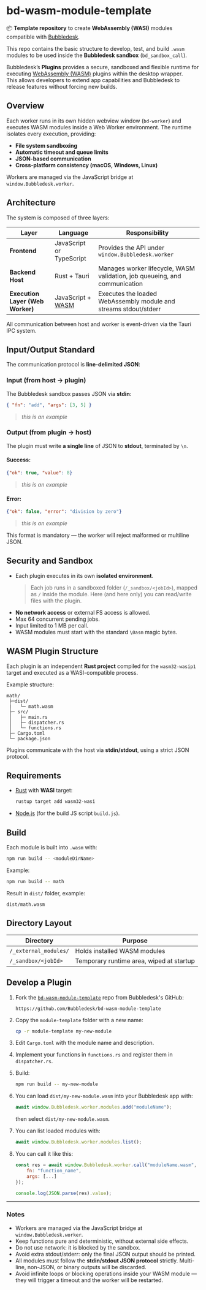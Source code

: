 # bd-wasm-module-template

📦 **Template repository** to create **WebAssembly (WASI)** modules compatible with [Bubbledesk](https://bubbledesk.app).

This repo contains the basic structure to develop, test, and build `.wasm` modules to be used inside the **Bubbledesk sandbox** (`bd_sandbox_call`).


Bubbledesk’s **Plugins** provides a secure, sandboxed and flexible runtime for executing [WebAssembly (WASM)](https://webassembly.org/) plugins within the desktop wrapper.  
This allows developers to extend app capabilities and Bubbledesk to release features without forcing new builds.

## Overview

Each worker runs in its own hidden webview window (`bd-worker`) and executes WASM modules inside a Web Worker environment.
The runtime isolates every execution, providing:
- **File system sandboxing**
- **Automatic timeout and queue limits**
- **JSON-based communication**
- **Cross-platform consistency (macOS, Windows, Linux)**

Workers are managed via the JavaScript bridge at `window.Bubbledesk.worker`.


## Architecture

The system is composed of three layers:

| Layer | Language | Responsibility |
|--------|-----------|----------------|
| **Frontend** | JavaScript or TypeScript | Provides the API under `window.Bubbledesk.worker` |
| **Backend Host** | Rust + Tauri | Manages worker lifecycle, WASM validation, job queueing, and communication |
| **Execution Layer (Web Worker)** | JavaScript + [WASM](https://webassembly.org/) | Executes the loaded WebAssembly module and streams stdout/stderr |

All communication between host and worker is event-driven via the Tauri IPC system.

## Input/Output Standard

The communication protocol is **line-delimited JSON**:

### Input (from host → plugin)

The Bubbledesk sandbox passes JSON via **stdin**:

```json
{ "fn": "add", "args": [3, 5] }
```
> *this is an example*

### Output (from plugin → host)

The plugin must write **a single line** of JSON to **stdout**, terminated by `\n`.

#### Success:
```json
{"ok": true, "value": 8}
```
> *this is an example*

#### Error:
```json
{"ok": false, "error": "division by zero"}
```
> *this is an example*

This format is mandatory — the worker will reject malformed or multiline JSON.

## Security and Sandbox

- Each plugin executes in its own **isolated environment**.
    > Each job runs in a sandboxed folder (`/_sandbox/<jobId>`), mapped as `/` inside the module. Here (and here only) you can read/write files with the plugin.
- **No network access** or external FS access is allowed.
- Max 64 concurrent pending jobs.
- Input limited to 1 MB per call.
- WASM modules must start with the standard `\0asm` magic bytes.



## WASM Plugin Structure

Each plugin is an independent **Rust project** compiled for the `wasm32-wasip1` target and executed as a WASI-compatible process.

Example structure:
```
math/
 ├─dist/
 |   └─ math.wasm
 ├─ src/
 │   ├─ main.rs
 │   ├─ dispatcher.rs
 │   └─ functions.rs
 ├─ Cargo.toml
 └─ package.json
```

Plugins communicate with the host via **stdin/stdout**, using a strict JSON protocol.

## Requirements

- [Rust](https://www.rust-lang.org/) with **WASI** target:

  ```bash
  rustup target add wasm32-wasi
  ```
- [Node.js](https://nodejs.org/) (for the build JS script `build.js`).

## Build

Each module is built into `.wasm` with:

```bash
npm run build -- <moduleDirName>
```

Example:

```bash
npm run build -- math
```

Result in `dist/` folder, example:

```
dist/math.wasm
```


## Directory Layout

| Directory | Purpose |
|------------|----------|
| `/_external_modules/` | Holds installed WASM modules |
| `/_sandbox/<jobId>` | Temporary runtime area, wiped at startup |

## Develop a Plugin

1. Fork the [`bd-wasm-module-template`](https://github.com/Bubbledesk/bd-wasm-module-template) repo from Bubbledesk's GitHub:
    ```url
    https://github.com/Bubbledesk/bd-wasm-module-template
    ```

1. Copy the `module-template` folder with a new name:
    ```bash
    cp -r module-template my-new-module
    ```
2. Edit `Cargo.toml` with the module name and description.
3. Implement your functions in `functions.rs` and register them in `dispatcher.rs`.
4. Build:
    ```bash
    npm run build -- my-new-module
    ```
5. You can load `dist/my-new-module.wasm` into your Bubbledesk app with:
    ```ts
    await window.Bubbledesk.worker.modules.add("moduleName");
    ```
    then select `dist/my-new-module.wasm`.

6. You can list loaded modules with:

    ```ts
    await window.Bubbledesk.worker.modules.list();
    ```
7. You can call it like this:
    ```js
    const res = await window.Bubbledesk.worker.call("moduleName.wasm", {
        fn: "function_name",
        args: [...]
    });

    console.log(JSON.parse(res).value);
    ```
    
---

### Notes

- Workers are managed via the JavaScript bridge at `window.Bubbledesk.worker`.
- Keep functions pure and deterministic, without external side effects.
- Do not use network: it is blocked by the sandbox.
- Avoid extra stdout/stderr: only the final JSON output should be printed.
- All modules must follow the **stdin/stdout JSON protocol** strictly. Multi-line, non-JSON, or binary outputs will be discarded.
- Avoid infinite loops or blocking operations inside your WASM module — they will trigger a timeout and the worker will be restarted.

